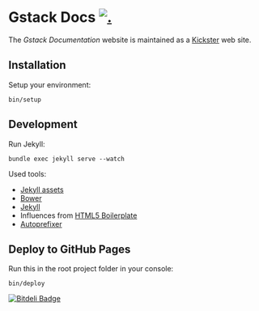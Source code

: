# Gstack Docs [![.](https://gaproxy.gstack.io/UA-74118635-2/gstackio/gstack-docs/readme?pixel&dh=github.com)](https://github.com/gstackio/ga-beacon)

The _Gstack Documentation_ website is maintained as a
[Kickster](http://kickster.nielsenramon.com/) web site.

## Installation

Setup your environment:

    bin/setup

## Development

Run Jekyll:

    bundle exec jekyll serve --watch

Used tools:
  - [Jekyll assets](https://github.com/jekyll/jekyll-assets)
  - [Bower](http://bower.io/)
  - [Jekyll](http://jekyllrb.com/)
  - Influences from [HTML5 Boilerplate](https://html5boilerplate.com/)
  - [Autoprefixer](https://github.com/postcss/autoprefixer)

## Deploy to GitHub Pages

Run this in the root project folder in your console:

    bin/deploy


[![Bitdeli Badge](https://d2weczhvl823v0.cloudfront.net/gstackio/gstack-docs/trend.png)](https://bitdeli.com/free "Bitdeli Badge")

